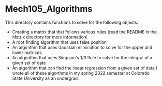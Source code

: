 # Mech105_Algorithms
This directory contains functions to solve for the following objects:
* Creating a matrix that that follows various rules (read the README in the Matrix directory for more information)
* A root finding algorithm that uses false position
* An algorithm that uses Gaussian elimination to solve for the upper and lower matrices
* An algorithm that uses Simpson's 1/3 Rule to solve for the integral of a given set of data
* An algorithm that can find the linear regression from a given set of data
I wrote all of these algorthms in my spring 2022 semester at Colorado State University as an undergrad.
